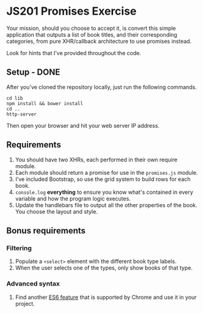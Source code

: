 # JS201 Promises Exercise

Your mission, should you choose to accept it, is convert this simple application that outputs a list of book titles, and their corresponding categories, from pure XHR/callback architecture to use promises instead.

Look for hints that I've provided throughout the code.

## Setup - DONE

After you've cloned the repository locally, just run the following commands.

```
cd lib
npm install && bower install
cd ..
http-server
```
Then open your browser and hit your web server IP address.

## Requirements

1. You should have two XHRs, each performed in their own require module.
1. Each module should return a promise for use in the `promises.js` module.
1. I've included Bootstrap, so use the grid system to build rows for each book.
1. `console.log` **everything** to ensure you know what's contained in every variable and how the program logic executes.
1. Update the handlebars file to output all the other properties of the book. You choose the layout and style.

## Bonus requirements

### Filtering

1. Populate a `<select>` element with the different book type labels.
1. When the user selects one of the types, only show books of that type.

### Advanced syntax

1. Find another [ES6 feature](http://es6-features.org/) that is supported by Chrome and use it in your project.
